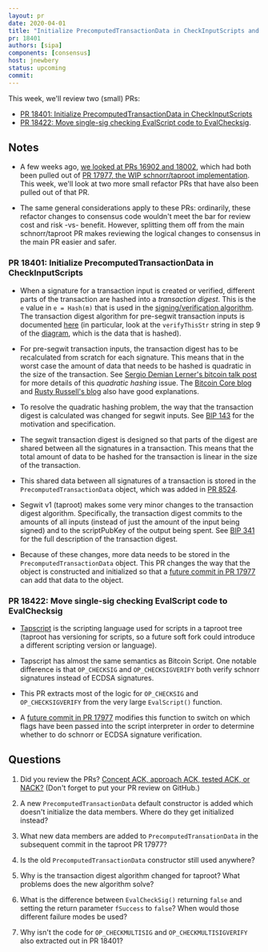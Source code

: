 ```yaml
---
layout: pr
date: 2020-04-01
title: "Initialize PrecomputedTransactionData in CheckInputScripts and Move single-sig checking EvalScript code to EvalChecksig"
pr: 18401
authors: [sipa]
components: [consensus]
host: jnewbery
status: upcoming
commit:
---
```


This week, we'll review two (small) PRs:

- [PR 18401: Initialize PrecomputedTransactionData in
  CheckInputScripts](https://github.com/bitcoin/bitcoin/pull/18401)
- [PR 18422: Move single-sig checking EvalScript code to
  EvalChecksig](https://github.com/bitcoin/bitcoin/pull/18422).

## Notes

- A few weeks ago, [we looked at PRs 16902 and
  18002](https://bitcoincore.reviews/16902.html), which had both been pulled
  out of [PR 17977, the WIP schnorr/taproot
  implementation](https://github.com/bitcoin/bitcoin/pull/17977). This week,
  we'll look at two more small refactor PRs that have also been pulled out of
  that PR.

- The same general considerations apply to these PRs: ordinarily, these
  refactor changes to consensus code wouldn't meet the bar for review cost and
  risk -vs- benefit.  However, splitting them off from the main schnorr/taproot
  PR makes reviewing the logical changes to consensus in the main PR easier and
  safer.

### PR 18401: Initialize PrecomputedTransactionData in CheckInputScripts

- When a signature for a transaction input is created or verified, different
  parts of the transaction are hashed into a _transaction digest_. This is the
  `e` value in `e = Hash(m)` that is used in the [signing/verification
  algorithm](https://en.wikipedia.org/wiki/Elliptic_Curve_Digital_Signature_Algorithm#Signature_generation_algorithm).
  The transaction digest algorithm for pre-segwit transaction inputs is
  documented [here](https://en.bitcoin.it/wiki/OP_CHECKSIG#How_it_works) (in
  particular, look at the `verifyThisStr` string in step 9 of the
  [diagram](https://en.bitcoin.it/wiki/File:Bitcoin_OpCheckSig_InDetail.png),
  which is the data that is hashed).

- For pre-segwit transaction inputs, the transaction digest has to be
  recalculated from scratch for each signature. This means that in the worst
  case the amount of data that needs to be hashed is quadratic in the size of
  the transaction. See [Sergio Demian Lerner's bitcoin talk
  post](https://bitcointalk.org/?topic=140078) for more details of this
  _quadratic hashing_ issue. The [Bitcoin Core
  blog](https://bitcoincore.org/en/2016/01/26/segwit-benefits/#linear-scaling-of-sighash-operations)
  and [Rusty Russell's blog](http://rusty.ozlabs.org/?p=522) also have good
  explanations.

- To resolve the quadratic hashing problem, the way that the transaction digest
  is calculated was changed for segwit inputs. See [BIP
  143](https://github.com/bitcoin/bips/blob/master/bip-0143.mediawiki) for the
  motivation and specification.

- The segwit transaction digest is designed so that parts of the digest are
  shared between all the signatures in a transaction. This means that the total
  amount of data to be hashed for the transaction is linear in the size of the
  transaction.

- This shared data between all signatures of a transaction is stored in the
  `PrecomputedTransactionData` object, which was added in [PR
  8524](https://github.com/bitcoin/bitcoin/pull/8524).

- Segwit v1 (taproot) makes some very minor changes to the transaction
  digest algorithm. Specifically, the transaction digest commits to the
  amounts of all inputs (instead of just the amount of the input being signed)
  and to the scriptPubKey of the output being spent. See [BIP
  341](https://github.com/bitcoin/bips/blob/master/bip-0341.mediawiki#common-signature-message)
  for the full description of the transaction digest.

- Because of these changes, more data needs to be stored in the
  `PrecomputedTransactionData` object. This PR changes the way that the object
  is constructed and initialized so that a [future commit in PR
  17977](https://github.com/bitcoin/bitcoin/pull/17977/commits/6dcc85e3347fe8a0c5e3e578176fd38fa093df39)
  can add that data to the object.

### PR 18422: Move single-sig checking EvalScript code to EvalChecksig

- [Tapscript](https://github.com/bitcoin/bips/blob/master/bip-0342.mediawiki)
  is the scripting language used for scripts in a taproot tree (taproot has
  versioning for scripts, so a future soft fork could introduce a different
  scripting version or language).

- Tapscript has almost the same semantics as Bitcoin Script. One notable
  difference is that `OP_CHECKSIG` and `OP_CHECKSIGVERIFY` both verify schnorr
  signatures instead of ECDSA signatures.

- This PR extracts most of the logic for `OP_CHECKSIG` and
  `OP_CHECKSIGVERIFY` from the very large `EvalScript()` function.

- A [future commit in PR
  17977](https://github.com/bitcoin/bitcoin/pull/17977/commits/619105fb4bb51ef3eaeb61df755c121d3f902b7f)
  modifies this function to switch on which flags have been passed into the
  script interpreter in order to determine whether to do schnorr or ECDSA
  signature verification.

## Questions

1. Did you review the PRs? [Concept ACK, approach ACK, tested ACK, or
   NACK?](https://github.com/bitcoin/bitcoin/blob/master/CONTRIBUTING.md#peer-review)
   (Don't forget to put your PR review on GitHub.)

2. A new `PrecomputedTransactionData` default constructor is added which
   doesn't initialize the data members. Where do they get initialized instead?

3. What new data members are added to `PrecomputedTransationData` in the
   subsequent commit in the taproot PR 17977?

4. Is the old `PrecomputedTransactionData` constructor still used anywhere?

5. Why is the transaction digest algorithm changed for taproot? What problems
   does the new algorithm solve?

6. What is the difference between `EvalCheckSig()` returning `false` and setting
   the return parameter `fSuccess` to `false`? When would those different
   failure modes be used?

7. Why isn't the code for `OP_CHECKMULTISIG` and `OP_CHECKMULTISIGVERIFY` also
   extracted out in PR 18401?

<!-- TODO: uncomment and add meeting log
## Meeting Log

{% irc %}
{% endirc %}
--->
